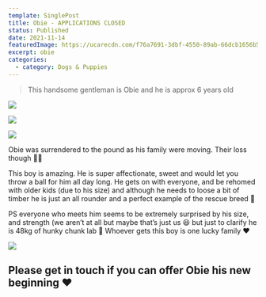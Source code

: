 ```yaml
---
template: SinglePost
title: Obie - APPLICATIONS CLOSED
status: Published
date: 2021-11-14
featuredImage: https://ucarecdn.com/f76a7691-3dbf-4550-89ab-66dcb1656b5c/-/crop/526x336/0,96/-/preview/
excerpt: obie
categories:
  - category: Dogs & Puppies
---
```

> This handsome gentleman is Obie and he is approx 6 years old

![](https://ucarecdn.com/3a27da1d-2126-4480-baf2-127ab65bc756/)

![](https://ucarecdn.com/46f5c5e2-7e2c-487c-a9bf-e466a26f2aeb/)

![](https://ucarecdn.com/de52453e-8c9d-4158-8be9-30852075ccf0/)

Obie was surrendered to the pound as his family were moving. Their loss though 🖕🏻

This boy is amazing. He is super affectionate, sweet and would let you throw a ball for him all day long. He gets on with everyone, and be rehomed with older kids (due to his size) and although he needs to loose a bit of timber he is just an all rounder and a perfect example of the rescue breed 🐶

PS everyone who meets him seems to be extremely surprised by his size, and strength (we aren’t at all but maybe that’s just us 😆 but just to clarify he is 48kg of hunky chunk lab 🥰
Whoever gets this boy is one lucky family ❤️

![](https://ucarecdn.com/cf7d1dc0-ad25-4611-b571-195ad9423082/)

## **Please get in touch if you can offer Obie his new beginning ❤️**